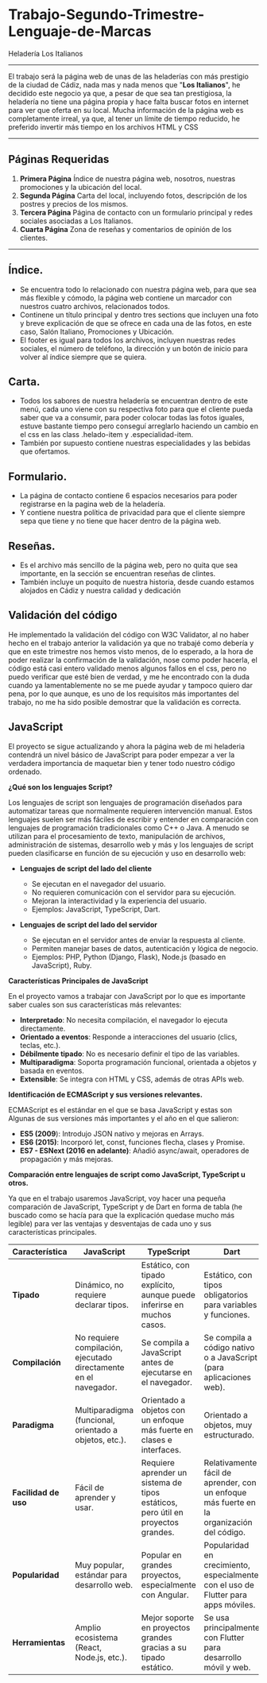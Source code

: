 # Trabajo-Segundo-Trimestre-Lenguaje-de-Marcas
Heladería Los Italianos

---

El trabajo será la página web de unas de las heladerías con más prestigio de la ciudad de Cádiz, nada mas y nada menos que "**Los Italianos**", he decidido este negocio ya que, 
a pesar de que sea tan prestigiosa, la heladería no tiene una página propia y hace falta buscar fotos en internet para ver que oferta en su local.
Mucha información de la página web es completamente irreal, ya que, al tener un límite de tiempo reducido, he preferido invertir más tiempo en los archivos HTML y CSS

---

## Páginas Requeridas
1. **Primera Página** Índice de nuestra página web, nosotros, nuestras promociones y la ubicación del local.
2. **Segunda Página** Carta del local, incluyendo fotos, descripción de los postres y precios de los mismos.
3. **Tercera Página** Página de contacto con un formulario principal y redes sociales asociadas a Los Italianos.
4. **Cuarta  Página** Zona de reseñas y comentarios de opinión de los clientes.


---

## Índice.
- Se encuentra todo lo relacionado con nuestra página web, para que sea más flexible y cómodo, la página web contiene un marcador con nuestros cuatro archivos, relacionados todos.
- Continene un título principal y dentro tres sections que incluyen una foto y breve explicación de que se ofrece en cada una de las fotos, en este caso, Salón Italiano, Promociones y Ubicación.
- El footer es igual para todos los archivos, incluyen nuestras redes sociales, el número de teléfono, la dirección y un botón de inicio para volver al índice siempre que se quiera.


## Carta.
- Todos los sabores de nuestra heladería se encuentran dentro de este menú, cada uno viene con su respectiva foto para que el cliente pueda saber que va a consumir, para poder colocar todas las fotos iguales,
estuve bastante tiempo pero conseguí arreglarlo haciendo un cambio en el css en las class .helado-item y .especialidad-item.
- También por supuesto contiene nuestras especialidades y las bebidas que ofertamos.

## Formulario.
- La página de contacto contiene 6 espacios necesarios para poder registrarse en la pagina web de la heladería.
- Y contiene nuestra política de privacidad para que el cliente siempre sepa que tiene y no tiene que hacer dentro de la página web.

## Reseñas.
- Es el archivo más sencillo de la página web, pero no quita que sea importante, en la sección se encuentran reseñas de clintes.
- También incluye un poquito de nuestra historia, desde cuando estamos alojados en Cádiz y nuestra calidad y dedicación


## Validación del código
He implementado la validación del código con W3C Validator, al no haber hecho en el trabajo anterior la validación ya que no trabajé como debería y que en este trimestre nos hemos visto menos,
de lo esperado, a la hora de poder realizar la confirmación de la validación, nose como poder hacerla, el código está casi entero validado menos algunos fallos en el css, pero no puedo 
verificar que esté bien de verdad, y me he encontrado con la duda cuando ya lamentablemente no se me puede ayudar y tampoco quiero dar pena, por lo que aunque, es uno de los requisitos más importantes del 
trabajo, no me ha sido posible demostrar que la validación es correcta.

## JavaScript
El proyecto se sigue actualizando y ahora la página web de mi heladeria contendrá un nivel básico de JavaScript para poder empezar a ver la verdadera importancia de maquetar bien y tener todo nuestro código ordenado.

**¿Qué son los lenguajes Script?**

Los lenguajes de script son lenguajes de programación diseñados para automatizar tareas que normalmente requieren intervención manual. Estos lenguajes suelen ser más fáciles de escribir y entender en comparación con lenguajes de programación tradicionales como C++ o Java. A menudo se utilizan para el procesamiento de texto, manipulación de archivos, administración de sistemas, desarrollo web y más y los lenguajes de script pueden clasificarse en función de su ejecución y uso en desarrollo web:

- **Lenguajes de script del lado del cliente**
  - Se ejecutan en el navegador del usuario.
  - No requieren comunicación con el servidor para su ejecución.
  - Mejoran la interactividad y la experiencia del usuario.
  - Ejemplos: JavaScript, TypeScript, Dart.

- **Lenguajes de script del lado del servidor**
  - Se ejecutan en el servidor antes de enviar la respuesta al cliente.
  - Permiten manejar bases de datos, autenticación y lógica de negocio.
  - Ejemplos: PHP, Python (Django, Flask), Node.js (basado en JavaScript), Ruby.

**Características Principales de JavaScript**

  En el proyecto vamos a trabajar con JavaScript por lo que es importante saber cuales son sus características más relevantes:

  - **Interpretado**: No necesita compilación, el navegador lo ejecuta directamente.
  - **Orientado a eventos**: Responde a interacciones del usuario (clics, teclas, etc.).
  - **Débilmente tipado**: No es necesario definir el tipo de las variables.
  - **Multiparadigma**: Soporta programación funcional, orientada a objetos y basada en eventos.
  - **Extensible**: Se integra con HTML y CSS, además de otras APIs web.

**Identificación de ECMAScript y sus versiones relevantes.**

ECMAScript es el estándar en el que se basa JavaScript y estas son Algunas de sus versiones más importantes y el año en el que salieron:
- **ES5 (2009**): Introdujo JSON nativo y mejoras en Arrays.
- **ES6 (2015)**: Incorporó let, const, funciones flecha, clases y Promise.
- **ES7 - ESNext (2016 en adelante)**: Añadió async/await, operadores de propagación y más mejoras.

**Comparación entre lenguajes de script como JavaScript, TypeScript u otros.**

Ya que en el trabajo usaremos JavaScript, voy hacer una pequeña comparación de JavaScript, TypeScript y de Dart en forma de tabla (he buscado como se hacía para que la explicación quedase mucho más legible) para ver las ventajas y desventajas de cada uno y sus características principales.

| **Característica**     | **JavaScript**                                            | **TypeScript**                                                      | **Dart**                                                  |
|------------------------|-----------------------------------------------------------|---------------------------------------------------------------------|-----------------------------------------------------------|
| **Tipado**             | Dinámico, no requiere declarar tipos.                    | Estático, con tipado explícito, aunque puede inferirse en muchos casos. | Estático, con tipos obligatorios para variables y funciones. |
| **Compilación**        | No requiere compilación, ejecutado directamente en el navegador. | Se compila a JavaScript antes de ejecutarse en el navegador.       | Se compila a código nativo o a JavaScript (para aplicaciones web). |
| **Paradigma**          | Multiparadigma (funcional, orientado a objetos, etc.).    | Orientado a objetos con un enfoque más fuerte en clases e interfaces. | Orientado a objetos, muy estructurado. |
| **Facilidad de uso**   | Fácil de aprender y usar.                                 | Requiere aprender un sistema de tipos estáticos, pero útil en proyectos grandes. | Relativamente fácil de aprender, con un enfoque más fuerte en la organización del código. |
| **Popularidad**        | Muy popular, estándar para desarrollo web.               | Popular en grandes proyectos, especialmente con Angular.            | Popularidad en crecimiento, especialmente con el uso de Flutter para apps móviles. |
| **Herramientas**       | Amplio ecosistema (React, Node.js, etc.).                | Mejor soporte en proyectos grandes gracias a su tipado estático.     | Se usa principalmente con Flutter para desarrollo móvil y web. |

